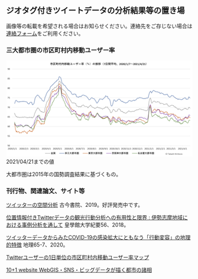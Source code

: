 ## ジオタグ付きツイートデータの分析結果等の置き場

画像等の転載を希望される場合はお知らせください。連絡先をご存じない場合は[連絡フォーム](https://forms.gle/cYD8dgG7f7S6oHnL9)をご利用ください。

### 三大都市圏の市区町村内移動ユーザー率
![三大都市圏の市区町村内移動ユーザー率](tweetuser_ratio_met3_20210421.png) 2021/04/21までの値

大都市圏は2015年の国勢調査結果に基づくもの。



### 刊行物、関連論文、サイト等
[ツイッターの空間分析](http://www.kokon.co.jp/book/b481378.html) 古今書院、2019。好評発売中です。

[位置情報付きTwitterデータの観光行動分析への有用性と限界 : 伊勢志摩地域における事例分析を通して](http://id.nii.ac.jp/1543/00000083/) 皇學館大学紀要56、2018。

[ツイッターデータからみたCOVID-19の感染拡大にともなう「行動変容」の地理的特徴](http://www.kokon.co.jp/book/b516912.html) 地理65-7、2020。

[Twitterユーザーの1日単位の市区町村内移動ユーザー率マップ](https://arcg.is/1azvWS)

[10+1 website WebGIS・SNS・ビッグデータが描く都市の諸相](https://www.10plus1.jp/monthly/2016/11/issue-03.php)
